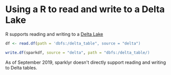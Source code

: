 # Using a R to read and write to a Delta Lake
R supports reading and writing to a [Delta Lake](https://docs.databricks.com/delta/index.html#delta-guide) 

```r
df <- read.df(path = 'dbfs:/delta_table", source = "delta")
```

```r
write.df(sparkdf, source = "delta", path = "dbfs:/delta_table/)
```

As of September 2019, sparklyr doesn't directly support reading and writing to Delta tables. 
